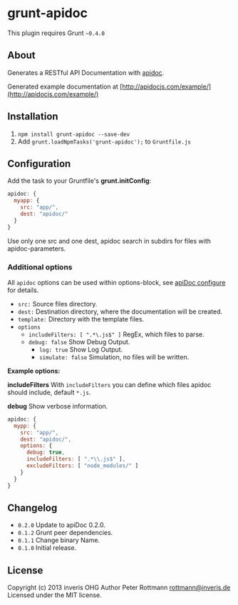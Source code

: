 # grunt-apidoc

This plugin requires Grunt `~0.4.0`

## About
Generates a RESTful API Documentation with [apidoc](http://apidocjs.com).

Generated example documentation at [http://apidocjs.com/example/](http://apidocjs.com/example/)

## Installation
1. `npm install grunt-apidoc --save-dev`
2. Add `grunt.loadNpmTasks('grunt-apidoc');` to `Gruntfile.js`

## Configuration

Add the task to your Gruntfile's **grunt.initConfig**:
```javascript
apidoc: {
  myapp: {
    src: "app/",
    dest: "apidoc/"
  }
}
```

Use only one src and one dest, apidoc search in subdirs for files with apidoc-parameters.

### Additional options

All `apidoc` options can be used within options-block, see [apiDoc configure](http://apidocjs.com/#configure) for details.

* <code>src:</code> Source files directory.
* <code>dest:</code> Destination directory, where the documentation will be created.
* <code>template:</code> Directory with the template files.
* <code>options</code>
  * <code>includeFilters: [ ".*\\.js$" ]</code> RegEx, which files to parse.
  * <code>debug: false</code> Show Debug Output.
	* <code>log: true</code> Show Log Output.
	* <code>simulate: false</code> Simulation, no files will be written.

**Example options:**

**includeFilters**
With `includeFilters` you can define which files apidoc should include, default `*.js`.

**debug**
Show verbose information.

```javascript
apidoc: {
  mypp: {
    src: "app/",
    dest: "apidoc/",
    options: {
      debug: true,
      includeFilters: [ ".*\\.js$" ],
      excludeFilters: [ "node_modules/" ]
    }
  }
}
```

## Changelog

* `0.2.0` Update to apiDoc 0.2.0.
* `0.1.2` Grunt peer dependencies.
* `0.1.1` Change binary Name.
* `0.1.0` Initial release.

## License
Copyright (c) 2013 inveris OHG
Author Peter Rottmann <rottmann@inveris.de>
Licensed under the MIT license.